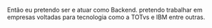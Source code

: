 Então eu pretendo ser e atuar como Backend.
pretendo trabalhar em empresas voltadas para tecnologia como a TOTvs e IBM entre outras.
